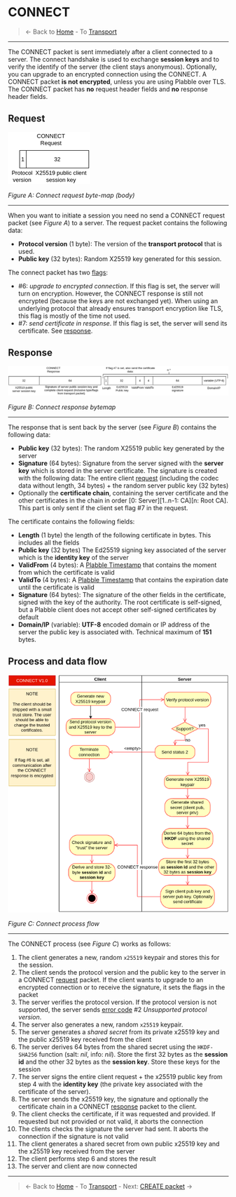 # CONNECT
> &larr; Back to [Home](../index.md) - To [Transport](./index.md)

---

The CONNECT packet is sent immediately after a client connected to a server. The connect handshake is used to exchange **session keys** and to verify the identify of the server (the client stays anonymous). Optionally, you can upgrade to an encrypted connection using the CONNECT. A CONNECT packet **is not encrypted**, unless you are using Plabble over TLS. The CONNECT packet has **no** request header fields and **no** response header fields.

## Request

![Connect request bytemap](../img/transport-connect-req.drawio.png)

_Figure A: Connect request byte-map (body)_

---
When you want to initiate a session you need no send a CONNECT request packet (see _Figure A_) to a server. The request packet contains the following data:
- **Protocol version** (1 byte): The version of the **transport protocol** that is used.
- **Public key** (32 bytes): Random X25519 key generated for this session.

The connect packet has two [flags](./index.md#request-flags):
- #6: _upgrade to encrypted connection_. If this flag is set, the server will turn on encryption. However, the CONNECT response is still not encrypted (because the keys are not exchanged yet). When using an underlying protocol that already ensures transport encryption like TLS, this flag is mostly of the time not used.
- #7: _send certificate in response_. If this flag is set, the server will send its certificate. See [response](#response).

## Response

![Connect response bytemap](../img/transport-connect-res.drawio.png)

_Figure B: Connect response bytemap_

---
The response that is sent back by the server (see _Figure B_) contains the following data:
- **Public key** (32 bytes): The random X25519 public key generated by the server
- **Signature** (64 bytes): Signature from the server signed with the **server key** which is stored in the server certificate. The signature is created with the following data: The entire client [request](#request) (including the codec data without length, 34 bytes) + the random server public key (32 bytes)
- Optionally the **certificate chain**, containing the server certificate and the other certificates in the chain in order [0: Server][1..n-1: CA][n: Root CA]. This part is only sent if the client set flag #7 in the request.

The certificate contains the following fields:
- **Length** (1 byte) the length of the following certificate in bytes. This includes all the fields
- **Public key** (32 bytes) The Ed25519 signing key associated of the server which is the **identity key** of the server
- **ValidFrom** (4 bytes): A [Plabble Timestamp]() that contains the moment from which the certificate is valid
- **ValidTo** (4 bytes): A [Plabble Timestamp]() that contains the expiration date until the certificate is valid
- **Signature** (64 bytes): The signature of the other fields in the certificate, signed with the key of the authority. The root certificate is self-signed, but a Plabble client does not accept other self-signed certificates by default
- **Domain/IP** (variable): **UTF-8** encoded domain or IP address of the server the public key is associated with. Technical maximum of **151** bytes.

## Process and data flow

![Connect process](../img/transport-connect.drawio.png)

_Figure C: Connect process flow_

---
The CONNECT process (see _Figure C_) works as follows:
1. The client generates a new, random `x25519` keypair and stores this for the session.
2. The client sends the protocol version and the public key to the server in a CONNECT [request](#request) packet. If the client wants to upgrade to an encrypted connection or to receive the signature, it sets the flags in the packet
3. The server verifies the protocol version. If the protocol version is not supported, the server sends [error code](./index.md#response-codes) #2 _Unsupported protocol version_. 
4. The server also generates a new, random `x25519` keypair.
5. The server generates a _shared secret_ from its private x25519 key and the public x25519 key received from the client
6. The server derives 64 bytes from the shared secret using the `HKDF-SHA256` function (salt: _nil_, info: _nil_). Store the first 32 bytes as the **session id** and the other 32 bytes as the **session key**. Store these keys for the session
7. The server signs the entire client request + the x25519 public key from step 4 with the **identity key** (the private key associated with the certificate of the server).
8. The server sends the x25519 key, the signature and optionally the certificate chain in a CONNECT [response](#response) packet to the client.
9. The client checks the certificate, if it was requested and provided. If requested but not provided or not valid, it aborts the connection
10. The clients checks the signature the server had sent. It aborts the connection if the signature is not valid
11. The client generates a shared secret from own public x25519 key and the x25519 key received from the server
12. The client performs step 6 and stores the result
13. The server and client are now connected

---
> &larr; Back to [Home](../index.md) - To [Transport](./index.md) - Next: [CREATE packet]() &rarr;